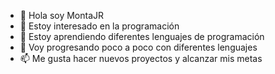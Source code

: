 - 👋 Hola soy MontaJR
- 👀 Estoy interesado en la programación
- 🌱 Estoy aprendiendo diferentes lenguajes de programación
- 💞️ Voy progresando poco a poco con diferentes lenguajes
- 📫 Me gusta hacer nuevos proyectos y alcanzar mis metas

